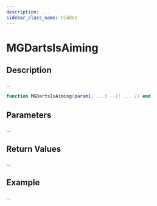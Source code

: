 ```yaml
---
description: ...
sidebar_class_name: hidden
---
```


# MGDartsIsAiming

## Description

...

```lua
function MGDartsIsAiming(param1, ...) --[[ ... ]] end
```

## Parameters

...

## Return Values

...

## Example

...

